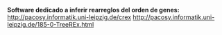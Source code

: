 **Software dedicado a inferir rearreglos del orden de genes:**
http://pacosy.informatik.uni-leipzig.de/crex
http://pacosy.informatik.uni-leipzig.de/185-0-TreeREx.html
